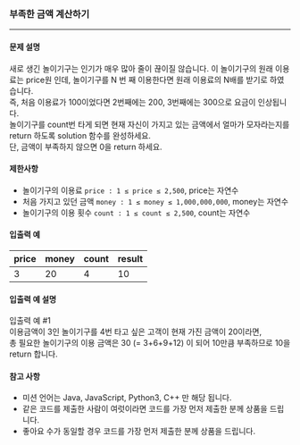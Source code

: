 ### 부족한 금액 계산하기

***

#### 문제 설명
새로 생긴 놀이기구는 인기가 매우 많아 줄이 끊이질 않습니다. 이 놀이기구의 원래 이용료는 price원 인데, 놀이기구를 N 번 째 이용한다면 원래 이용료의 N배를 받기로 하였습니다.</br> 
즉, 처음 이용료가 100이었다면 2번째에는 200, 3번째에는 300으로 요금이 인상됩니다.</br>
놀이기구를 count번 타게 되면 현재 자신이 가지고 있는 금액에서 얼마가 모자라는지를 return 하도록 solution 함수를 완성하세요.</br>
단, 금액이 부족하지 않으면 0을 return 하세요.

#### 제한사항
* 놀이기구의 이용료 `price : 1 ≤ price ≤ 2,500`, price는 자연수
* 처음 가지고 있던 금액 `money : 1 ≤ money ≤ 1,000,000,000`, money는 자연수
* 놀이기구의 이용 횟수 `count : 1 ≤ count ≤ 2,500`, count는 자연수

#### 입출력 예
price|money|count	|result|
|:-- |:--  |:--   |:--
3    |20   |4     |	10   |

#### 입출력 예 설명
입출력 예 #1 </br>
이용금액이 3인 놀이기구를 4번 타고 싶은 고객이 현재 가진 금액이 20이라면,</br> 
총 필요한 놀이기구의 이용 금액은 30 (= 3+6+9+12) 이 되어 10만큼 부족하므로 10을 return 합니다.

#### 참고 사항
* 미션 언어는 Java, JavaScript, Python3, C++ 만 해당 됩니다.
* 같은 코드를 제출한 사람이 여럿이라면 코드를 가장 먼저 제출한 분께 상품을 드립니다.
* 좋아요 수가 동일할 경우 코드를 가장 먼저 제출한 분께 상품을 드립니다.

